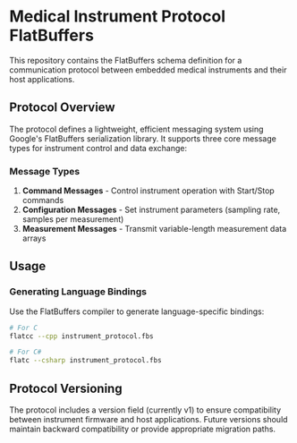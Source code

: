 # Medical Instrument Protocol FlatBuffers

This repository contains the FlatBuffers schema definition for a communication protocol between embedded medical instruments and their host applications.

## Protocol Overview

The protocol defines a lightweight, efficient messaging system using Google's FlatBuffers serialization library. It supports three core message types for instrument control and data exchange:

### Message Types

1. **Command Messages** - Control instrument operation with Start/Stop commands
2. **Configuration Messages** - Set instrument parameters (sampling rate, samples per measurement)  
3. **Measurement Messages** - Transmit variable-length measurement data arrays

## Usage

### Generating Language Bindings

Use the FlatBuffers compiler to generate language-specific bindings:

```bash
# For C
flatcc --cpp instrument_protocol.fbs

# For C#
flatc --csharp instrument_protocol.fbs
```

## Protocol Versioning

The protocol includes a version field (currently v1) to ensure compatibility between instrument firmware and host applications. Future versions should maintain backward compatibility or provide appropriate migration paths. 